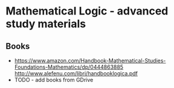 # Mathematical Logic - advanced study materials

## Books
-  https://www.amazon.com/Handbook-Mathematical-Studies-Foundations-Mathematics/dp/0444863885 http://www.alefenu.com/libri/handbooklogica.pdf
- TODO - add books from GDrive
